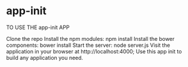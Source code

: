 # app-init
TO USE THE app-init APP

Clone the repo
Install the npm modules: npm install
Install the bower components: bower install
Start the server: node server.js
Visit the application in your browser at http://localhost:4000;
Use this app init to build any application you need.
